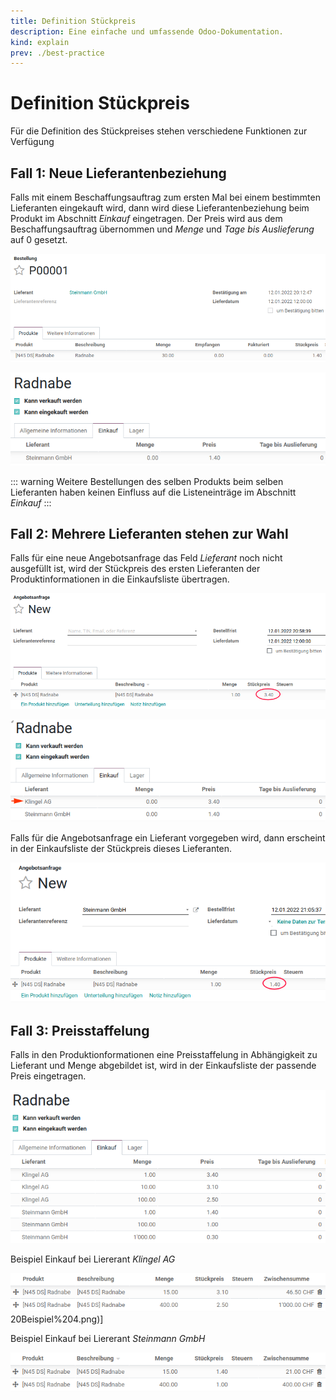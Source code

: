 ```yaml
---
title: Definition Stückpreis
description: Eine einfache und umfassende Odoo-Dokumentation.
kind: explain
prev: ./best-practice
---
```


# Definition Stückpreis

Für die Definition des Stückpreises stehen verschiedene Funktionen zur Verfügung

## Fall 1: Neue Lieferantenbeziehung

Falls mit einem Beschaffungsauftrag zum ersten Mal bei einem bestimmten Lieferanten eingekauft wird, dann wird diese Lieferantenbeziehung beim Produkt im Abschnitt _Einkauf_ eingetragen. Der Preis wird aus dem Beschaffungsauftrag übernommen und _Menge_ und _Tage bis Auslieferung_ auf 0 gesetzt.

![Einkauf Bestellung Beispiel](attachments/Einkauf%20Bestellung%20Beispiel.png)

![Einkauf Bestellung Lieferantenbeziehung](attachments/Einkauf%20Bestellung%20Lieferantenbeziehung.png)

::: warning
Weitere Bestellungen des selben Produkts beim selben Lieferanten haben keinen Einfluss auf die Listeneinträge im Abschnitt _Einkauf_
:::

## Fall 2: Mehrere Lieferanten stehen zur Wahl

Falls für eine neue Angebotsanfrage das Feld _Lieferant_ noch nicht ausgefüllt ist, wird der Stückpreis des ersten Lieferanten der Produktinformationen in die Einkaufsliste übertragen.

![Einkauf Bestellung Beispiel 2](attachments/Einkauf%20Bestellung%20Beispiel%202.png)

![Einkauf Bestellung Lieferantenbeziehung 2](attachments/Einkauf%20Bestellung%20Lieferantenbeziehung%202.png)

Falls für die Angebotsanfrage ein Lieferant vorgegeben wird, dann erscheint in der Einkaufsliste der Stückpreis dieses Lieferanten.

![Einkauf Bestellung Beispiel 3](attachments/Einkauf%20Bestellung%20Beispiel%203.png)

## Fall 3: Preisstaffelung

Falls in den Produktionformationen eine Preisstaffelung in Abhängigkeit zu Lieferant und Menge abgebildet ist, wird in der Einkaufsliste der passende Preis eingetragen.

![Einkauf Preisstaffelung Beispiel](attachments/Einkauf%20Preisstaffelung%20Beispiel.png)

Beispiel Einkauf bei Liererant _Klingel AG_

![Einkauf Bestellung Beispiel 4](attachments/Einkauf%20Bestellung%20Beispiel%204.png)20Beispiel%204.png)]

Beispiel Einkauf bei Liererant _Steinmann GmbH_

![Einkauf Bestellung Beispiel 5](attachments/Einkauf%20Bestellung%20Beispiel%205.png)
